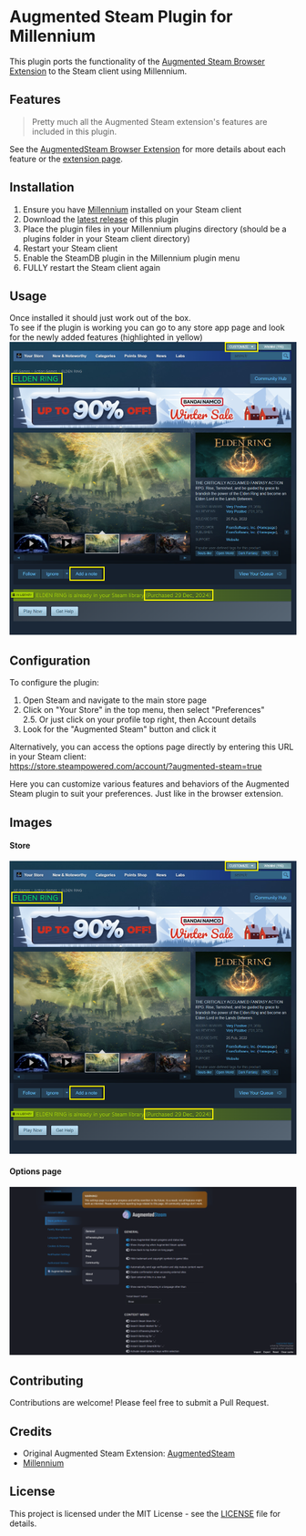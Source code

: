# Augmented Steam Plugin for Millennium
This plugin ports the functionality of the [Augmented Steam Browser Extension](https://github.com/IsThereAnyDeal/AugmentedSteam) to the Steam client using Millennium. 

## Features

> Pretty much all the Augmented Steam extension's features are included in this plugin.

See the [AugmentedSteam Browser Extension](https://github.com/IsThereAnyDeal/AugmentedSteam) for more details about
each feature or the [extension page](https://augmentedsteam.com/).

## Installation

1. Ensure you have [Millennium](https://github.com/shdwmtr/millennium) installed on your Steam client
2. Download the [latest release](https://github.com/tddebart/AugmentedSteam-Extension-Plugin/releases) of this plugin
3. Place the plugin files in your Millennium plugins directory (should be a plugins folder in your Steam client
   directory)
4. Restart your Steam client
5. Enable the SteamDB plugin in the Millennium plugin menu
6. FULLY restart the Steam client again

## Usage

Once installed it should just work out of the box.
<br>
To see if the plugin is working you can go to any store app page and look for the newly added features (highlighted in
yellow)
![Augmented Steam features](Images/steam_store.png)

## Configuration

To configure the plugin:

1. Open Steam and navigate to the main store page
2. Click on "Your Store" in the top menu, then select "Preferences"
   <br>2.5. Or just click on your profile top right, then Account details
3. Look for the "Augmented Steam" button and click it

Alternatively, you can access the options page directly by entering this URL in your Steam client:  
https://store.steampowered.com/account/?augmented-steam=true

Here you can customize various features and behaviors of the Augmented Steam plugin to suit your preferences. Just like
in the
browser extension.

## Images

#### Store

![Augmented Steam store page](Images/steam_store.png)

#### Options page

![Augmented Steam options](Images/augmented_steam_options.png)

## Contributing

Contributions are welcome! Please feel free to submit a Pull Request.

## Credits

- Original Augmented Steam Extension: [AugmentedSteam](https://github.com/IsThereAnyDeal/AugmentedSteam)
- [Millennium](https://github.com/shdwmtr/millennium)

## License

This project is licensed under the MIT License - see the [LICENSE](LICENSE) file for details.

